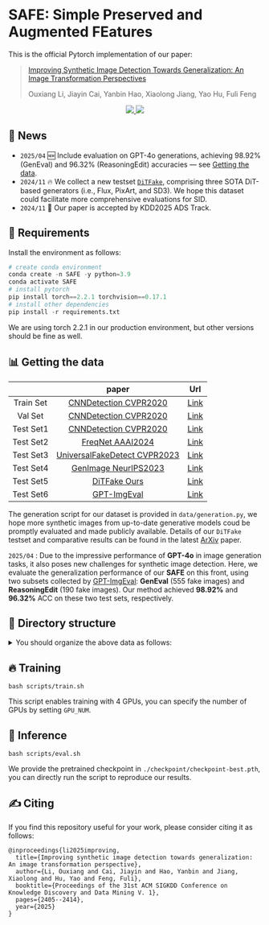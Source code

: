# SAFE:  Simple Preserved and Augmented FEatures

This is the official Pytorch implementation of our paper:

> [Improving Synthetic Image Detection Towards Generalization: An Image Transformation Perspectives](https://arxiv.org/abs/2408.06741)
>
> Ouxiang Li, Jiayin Cai, Yanbin Hao, Xiaolong Jiang, Yao Hu, Fuli Feng

<p align="center">
  <a href='https://arxiv.org/abs/2408.06741'>
    <img src='https://img.shields.io/badge/Arxiv-2408.06741-A42C25?style=flat&logo=arXiv&logoColor=A42C25'>
  </a>
  <a href='https://huggingface.co/datasets/lioooox/DiTFake'>
    <img src='https://img.shields.io/badge/Hugging Face-Dataset-orange?style=flat&logo=HuggingFace&logoColor=orange'>
  </a>
</p>

## 📣 News

- `2025/04` :new: Include evaluation on GPT-4o generations, achieving 98.92% (GenEval) and 96.32% (ReasoningEdit) accuracies — see [Getting the data](#getting-the-data).
- `2024/11` :fire: We collect a new testset [`DiTFake`](https://huggingface.co/datasets/lioooox/DiTFake), comprising three SOTA DiT-based generators (i.e., Flux, PixArt, and SD3). We hope this dataset could facilitate more comprehensive evaluations for SID.
- `2024/11` :tada: Our paper is accepted by KDD2025 ADS Track.

## 📄 Requirements

Install the environment as follows:

```python
# create conda environment
conda create -n SAFE -y python=3.9
conda activate SAFE
# install pytorch 
pip install torch==2.2.1 torchvision==0.17.1
# install other dependencies
pip install -r requirements.txt
```

We are using torch 2.2.1 in our production environment, but other versions should be fine as well.

## 📊 Getting the data

|             |                            paper                             |                             Url                              |
| :---------: | :----------------------------------------------------------: | :----------------------------------------------------------: |
|  Train Set  | [CNNDetection CVPR2020](https://github.com/PeterWang512/CNNDetection)            | [Link](https://cmu.app.box.com/s/4syr4womrggfin0tsfhxohaec5dh6n48) |
|  Val   Set  | [CNNDetection CVPR2020](https://github.com/PeterWang512/CNNDetection)            | [Link](https://cmu.app.box.com/s/4syr4womrggfin0tsfhxohaec5dh6n48/folder/129187348352) |
|  Test Set1  | [CNNDetection CVPR2020](https://github.com/PeterWang512/CNNDetection)            | [Link](https://cmu.app.box.com/s/4syr4womrggfin0tsfhxohaec5dh6n48/folder/129187348352) |
|  Test Set2  | [FreqNet AAAI2024](https://github.com/chuangchuangtan/FreqNet-DeepfakeDetection) | [Link](https://drive.google.com/drive/folders/11E0Knf9J1qlv2UuTnJSOFUjIIi90czSj?usp=sharing) |
|  Test Set3  | [UniversalFakeDetect CVPR2023](https://github.com/Yuheng-Li/UniversalFakeDetect) | [Link](https://drive.google.com/drive/folders/1nkCXClC7kFM01_fqmLrVNtnOYEFPtWO-?usp=sharing) |
|  Test Set4  | [GenImage NeurIPS2023](https://github.com/GenImage-Dataset/GenImage)             | [Link](https://drive.google.com/drive/folders/1jGt10bwTbhEZuGXLyvrCuxOI0cBqQ1FS) |
|  Test Set5  | [DiTFake Ours](https://github.com/Ouxiang-Li/SAFE)                               | [Link](https://huggingface.co/datasets/lioooox/DiTFake) |
|  Test Set6  | [GPT-ImgEval](https://github.com/PicoTrex/GPT-ImgEval)                           | [Link](https://huggingface.co/datasets/Yejy53/GPT-ImgEval) |

The generation script for our dataset is provided in `data/generation.py`, we hope more synthetic images from up-to-date generative models coud be promptly evaluated and made publicly available. Details of our `DiTFake` testset and comparative results can be found in the latest [ArXiv](https://arxiv.org/abs/2408.06741) paper.

`2025/04` : Due to the impressive performance of **GPT-4o** in image generation tasks, it also poses new challenges for synthetic image detection. Here, we evaluate the generalization performance of our **SAFE** on this front, using two subsets collected by [GPT-ImgEval](https://github.com/PicoTrex/GPT-ImgEval): **GenEval** (555 fake images) and **ReasoningEdit** (190 fake images). Our method achieved **98.92%** and **96.32%** ACC on these two test sets, respectively.

## 📂 Directory structure

<details>
<summary> You should organize the above data as follows: </summary>

```
data/datasets
|-- train_ForenSynths
|   |-- train
|   |   |-- car
|   |   |-- cat
|   |   |-- chair
|   |   |-- horse
|   |-- val
|   |   |-- car
|   |   |-- cat
|   |   |-- chair
|   |   |-- horse
|-- test1_ForenSynths/test
|   |-- biggan
|   |-- cyclegan
|   |-- deepfake
|   |-- gaugan
|   |-- progan
|   |-- stargan
|   |-- stylegan
|   |-- stylegan2
|-- test2_Self-Synthesis/test
|   |-- AttGAN
|   |-- BEGAN
|   |-- CramerGAN
|   |-- InfoMaxGAN
|   |-- MMDGAN
|   |-- RelGAN
|   |-- S3GAN
|   |-- SNGAN
|   |-- STGAN
|-- test3_Ojha/test
|   |-- dalle
|   |-- glide_100_10
|   |-- glide_100_27
|   |-- glide_50_27
|   |-- guided          # Also known as ADM.
|   |-- ldm_100
|   |-- ldm_200
|   |-- ldm_200_cfg
|-- test4_GenImage/test
|   |-- ADM
|   |-- BigGAN
|   |-- Glide
|   |-- Midjourney
|   |-- stable_diffusion_v_1_4
|   |-- stable_diffusion_v_1_5
|   |-- VQDM
|   |-- wukong
|-- test5_DiTFake/test
|   |-- FLUX.1-schnell
|   |-- PixArt-Sigma-XL-2-1024-MS
|   |-- stable-diffusion-3-medium-diffusers
```
</details>

## 🔥 Training

```
bash scripts/train.sh
```

This script enables training with 4 GPUs, you can specify the number of GPUs by setting `GPU_NUM`.

## 🧊 Inference

```
bash scripts/eval.sh
```

We provide the pretrained checkpoint in `./checkpoint/checkpoint-best.pth`, you can directly run the script to reproduce our results. 

## ✍️ Citing
If you find this repository useful for your work, please consider citing it as follows:
```
@inproceedings{li2025improving,
  title={Improving synthetic image detection towards generalization: An image transformation perspective},
  author={Li, Ouxiang and Cai, Jiayin and Hao, Yanbin and Jiang, Xiaolong and Hu, Yao and Feng, Fuli},
  booktitle={Proceedings of the 31st ACM SIGKDD Conference on Knowledge Discovery and Data Mining V. 1},
  pages={2405--2414},
  year={2025}
}
```